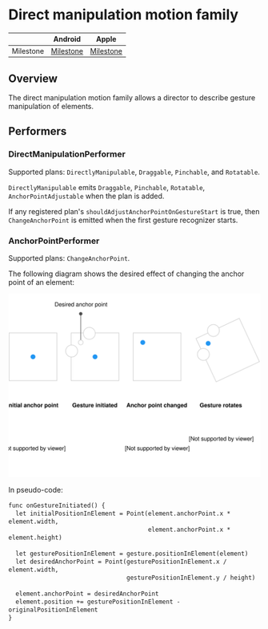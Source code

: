 # Direct manipulation motion family

|  | Android | Apple |
| --- | --- | --- |
| Milestone | [Milestone](https://github.com/material-motion/material-motion-family-direct-manipulation-android/milestone/1) | [Milestone](https://github.com/material-motion/material-motion-family-gestures-swift/milestone/1) |

## Overview

The direct manipulation motion family allows a director to describe gesture manipulation of elements.

## Performers

### DirectManipulationPerformer

Supported plans: `DirectlyManipulable`, `Draggable`, `Pinchable`, and `Rotatable`.

`DirectlyManipulable` emits `Draggable`, `Pinchable`, `Rotatable`, `AnchorPointAdjustable` when the plan is added.

If any registered plan's `shouldAdjustAnchorPointOnGestureStart` is true, then `ChangeAnchorPoint` is emitted when the first gesture recognizer starts.

### AnchorPointPerformer

Supported plans: `ChangeAnchorPoint`.

The following diagram shows the desired effect of changing the anchor point of an element:

![](../../_assets/AnchorPoint.svg)

In pseudo-code:

```
func onGestureInitiated() {
  let initialPositionInElement = Point(element.anchorPoint.x * element.width,
                                       element.anchorPoint.x * element.height)

  let gesturePositionInElement = gesture.positionInElement(element)
  let desiredAnchorPoint = Point(gesturePositionInElement.x / element.width,
                                 gesturePositionInElement.y / height)

  element.anchorPoint = desiredAnchorPoint
  element.position += gesturePositionInElement - originalPositionInElement
}
```

